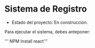 <h1>Sistema de Registro</h1>

- Estado del proyecto: En construccion.


Para ejecutar el sistema, debes anteponer:

''' NPM Install react'''
